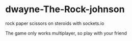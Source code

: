 # dwayne-The-Rock-johnson
rock paper scissors on steroids with sockets.io

The game only works multiplayer, so play with your friend
